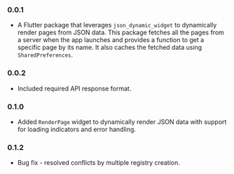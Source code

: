 ### 0.0.1

* A Flutter package that leverages `json_dynamic_widget` to dynamically render pages from JSON data. This package fetches all the pages from a server when the app launches and provides a function to get a specific page by its name. It also caches the fetched data using `SharedPreferences`.

### 0.0.2

* Included required API response format.

### 0.1.0

* Added `RenderPage` widget to dynamically render JSON data with support for loading indicators and error handling.

### 0.1.2

* Bug fix - resolved conflicts by multiple registry creation.